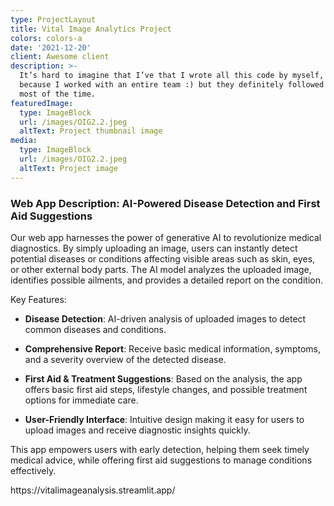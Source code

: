 ```yaml
---
type: ProjectLayout
title: Vital Image Analytics Project
colors: colors-a
date: '2021-12-20'
client: Awesome client
description: >-
  It’s hard to imagine that I’ve that I wrote all this code by myself, probably
  because I worked with an entire team :) but they definitely followed my lead
  most of the time.
featuredImage:
  type: ImageBlock
  url: /images/OIG2.2.jpeg
  altText: Project thumbnail image
media:
  type: ImageBlock
  url: /images/OIG2.2.jpeg
  altText: Project image
---
```

### Web App Description: AI-Powered Disease Detection and First Aid Suggestions

Our web app harnesses the power of generative AI to revolutionize medical diagnostics. By simply uploading an image, users can instantly detect potential diseases or conditions affecting visible areas such as skin, eyes, or other external body parts. The AI model analyzes the uploaded image, identifies possible ailments, and provides a detailed report on the condition.

Key Features:

*   **Disease Detection**: AI-driven analysis of uploaded images to detect common diseases and conditions.

*   **Comprehensive Report**: Receive basic medical information, symptoms, and a severity overview of the detected disease.

*   **First Aid & Treatment Suggestions**: Based on the analysis, the app offers basic first aid steps, lifestyle changes, and possible treatment options for immediate care.

*   **User-Friendly Interface**: Intuitive design making it easy for users to upload images and receive diagnostic insights quickly.

This app empowers users with early detection, helping them seek timely medical advice, while offering first aid suggestions to manage conditions effectively.





https\://vitalimageanalysis.streamlit.app/
